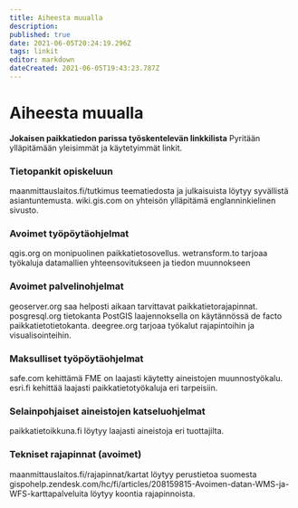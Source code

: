 ```yaml
---
title: Aiheesta muualla
description: 
published: true
date: 2021-06-05T20:24:19.296Z
tags: linkit
editor: markdown
dateCreated: 2021-06-05T19:43:23.787Z
---
```


# Aiheesta muualla
**Jokaisen paikkatiedon parissa työskentelevän linkkilista**
Pyritään ylläpitämään yleisimmät ja käytetyimmät linkit.

### Tietopankit opiskeluun
maanmittauslaitos.fi/tutkimus teematiedosta ja julkaisuista löytyy syvällistä asiantuntemusta.
wiki.gis.com on yhteisön ylläpitämä englanninkielinen sivusto.

### Avoimet työpöytäohjelmat
qgis.org on monipuolinen paikkatietosovellus.
wetransform.to tarjoaa työkaluja datamallien yhteensovitukseen ja tiedon muunnokseen

### Avoimet palvelinohjelmat
geoserver.org saa helposti aikaan tarvittavat paikkatietorajapinnat.
posgresql.org tietokanta PostGIS laajennoksella on käytännössä de facto paikkatietotietokanta.
deegree.org tarjoaa työkalut rajapintoihin ja visualisointeihin.

### Maksulliset työpöytäohjelmat
safe.com kehittämä FME on laajasti käytetty aineistojen muunnostyökalu.
esri.fi kehittää laajasti paikkatietotyökaluja eri tarpeisiin.

### Selainpohjaiset aineistojen katseluohjelmat
paikkatietoikkuna.fi löytyy laajasti aineistoja eri tuottajilta.

### Tekniset rajapinnat (avoimet)
maanmittauslaitos.fi/rajapinnat/kartat löytyy perustietoa suomesta
gispohelp.zendesk.com/hc/fi/articles/208159815-Avoimen-datan-WMS-ja-WFS-karttapalveluita löytyy koontia rajapinnoista.
